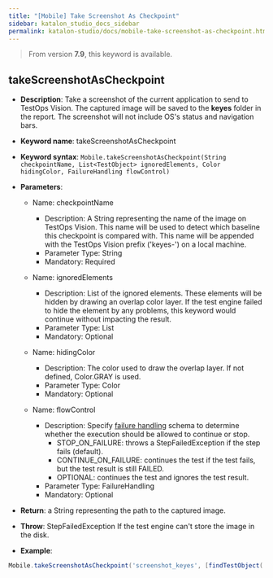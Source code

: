 ```yaml
---
title: "[Mobile] Take Screenshot As Checkpoint"
sidebar: katalon_studio_docs_sidebar
permalink: katalon-studio/docs/mobile-take-screenshot-as-checkpoint.html
---
```


> From version **7.9**, this keyword is available.

## takeScreenshotAsCheckpoint

*  **Description**: Take a screenshot of the current application to send to TestOps Vision. The captured image will be saved to the **keyes** folder in the report. The screenshot will not include OS's status and navigation bars.
*  **Keyword name**: takeScreenshotAsCheckpoint
*  **Keyword syntax**: `Mobile.takeScreenshotAsCheckpoint(String checkpointName, List<TestObject> ignoredElements, Color hidingColor, FailureHandling flowControl)`
*  **Parameters**:

   * Name: checkpointName 
     * Description: A String representing the name of the image on TestOps Vision. This name will be used to detect which baseline this checkpoint is compared with. This name will be appended with the TestOps Vision prefix ('keyes-') on a local machine.
     * Parameter Type: String
     * Mandatory: Required
   
   * Name: ignoredElements 
     * Description: List of the ignored elements. These elements will be hidden by drawing an overlap color layer. If the test engine failed to hide the element by any problems, this keyword would continue without impacting the result.
     * Parameter Type: List<TestObject>
     * Mandatory: Optional
     
   * Name: hidingColor 
     * Description: The color used to draw the overlap layer. If not defined, Color.GRAY is used.
     * Parameter Type: Color
     * Mandatory: Optional

   * Name: flowControl
     * Description: Specify [failure handling](/x/qAAM) schema to determine whether the execution should be allowed to continue or stop.
        * STOP_ON_FAILURE: throws a StepFailedException if the step fails (default).
        * CONTINUE_ON_FAILURE: continues the test if the test fails, but the test result is still FAILED.
        * OPTIONAL: continues the test and ignores the test result.
     * Parameter Type: FailureHandling
     * Mandatory: Optional

* **Return**: a String representing the path to the captured image.
* **Throw**: StepFailedException If the test engine can't store the image in the disk.
* **Example**:

``` groovy
Mobile.takeScreenshotAsCheckpoint('screenshot_keyes', [findTestObject('hide_element_1'), findTestObject('hide_element_2')], Color.RED, FailureHandling.STOP_ON_FAILURE)
```
